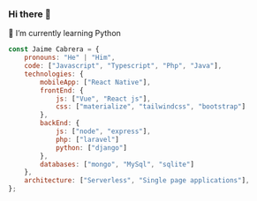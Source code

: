 ### Hi there 👋

<!--
**JaimeCabrera/JaimeCabrera** is a ✨ _special_ ✨ repository because its `README.md` (this file) appears on your GitHub profile.

Here are some ideas to get you started:

- 🔭 I’m currently working on ...
- 🌱 I’m currently learning ...
- 👯 I’m looking to collaborate on ...
- 🤔 I’m looking for help with ...
- 💬 Ask me about ...
- 📫 How to reach me: ...
- 😄 Pronouns: ...
- ⚡ Fun fact: ...
-->
🌱 I’m currently learning Python
```javascript
const Jaime Cabrera = {
    pronouns: "He" | "Him",
    code: ["Javascript", "Typescript", "Php", "Java"],
    technologies: {
        mobileApp: ["React Native"],
        frontEnd: {
            js: ["Vue", "React js"],
            css: ["materialize", "tailwindcss", "bootstrap"]
        },
        backEnd: {
            js: ["node", "express"],
            php: ["laravel"]
            python: ["django"]
        },
        databases: ["mongo", "MySql", "sqlite"]
    },
    architecture: ["Serverless", "Single page applications"],
};
```
